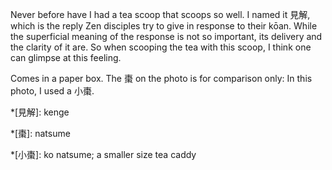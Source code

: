 Never before have I had a tea scoop that scoops so well. I named it 見解, which is the reply Zen disciples try to give in response to their kōan. While the superficial meaning of the response is not so important, its delivery and the clarity of it are. So when scooping the tea with this scoop, I think one can glimpse at this feeling.

Comes in a paper box. The 棗 on the photo is for comparison only: In this photo, I used a 小棗.

*[見解]: kenge

*[棗]: natsume

*[小棗]: ko natsume; a smaller size tea caddy
